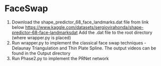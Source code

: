 # FaceSwap
1. Download the shape_predictor_68_face_landmarks.dat file from link below
   https://www.kaggle.com/datasets/sergiovirahonda/shape-predictor-68-face-landmarksdat
Add the .dat file to the root directory (where wrapper.py is placed)
2. Run wrapper.py to implement the classical face swap techniques - Delaunay Triangulation and Thin Plate Spline. The output videos can be found in the Output directory
3. Run Phase2.py to implement the PRNet network
